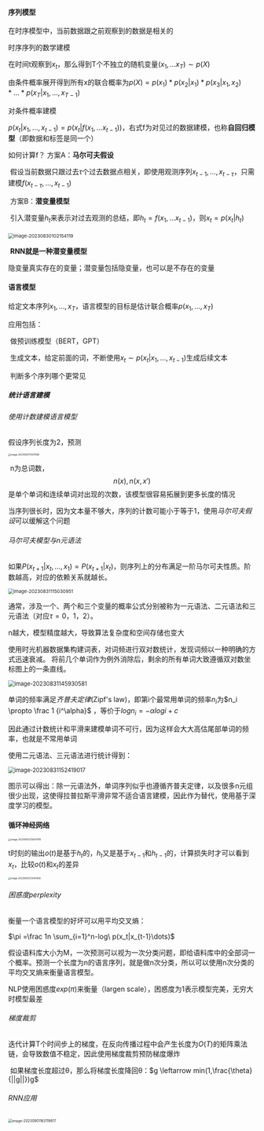 #### 序列模型

在时序模型中，当前数据跟之前观察到的数据是相关的

时序序列的数学建模

在时间t观察到$x_t$，那么得到T个不独立的随机变量$(x_1,...x_T) \sim p(X)$

由条件概率展开得到所有x的联合概率为$p(X)=p(x_1)*p(x_2|x_1)*p(x_3|x_1,x_2)*...*p(x_T|x_1,...,x_{T-1})$

对条件概率建模

$p(x_t|x_1,...,x_{t-1})=p(x_t|f(x_1,...x_{t-1}))$，右式f为对见过的数据建模，也称**自回归模型**（即数据和标签是同一个）

如何计算f？
		方案A：**马尔可夫假设**

​			假设当前数据只跟过去$\tau$个过去数据点相关，即使用观测序列$x_{t-1},...,x_{t-\tau}$，只需建模$f(x_{t-\tau},...,x_{t-1})$

​		方案B：**潜变量模型**

​			引入潜变量$h_t$来表示对过去观测的总结，即$h_t=f(x_1,...x_{t-1})$，则$x_t=p(x_t|h_t)$

​			<img src="C:\Users\Junlin Li\AppData\Roaming\Typora\typora-user-images\image-20230830102154119.png" alt="image-20230830102154119" style="zoom: 67%;" />

​		**RNN就是一种潜变量模型**

隐变量真实存在的变量；潜变量包括隐变量，也可以是不存在的变量



#### 语言模型

给定文本序列$x_1,\dots,x_T$，语言模型的目标是估计联合概率$p(x_1,\dots,x_T)$

应用包括：

​		做预训练模型（BERT，GPT）

​		生成文本，给定前面的词，不断使用$x_t \sim p(x_t|x_1,\dots,x_{t-1})$生成后续文本

​		判断多个序列哪个更常见

##### 统计语言建模

###### 使用计数建模语言模型

假设序列长度为2，预测

<img src="C:\Users\Junlin Li\AppData\Roaming\Typora\typora-user-images\image-20230831113011168.png" alt="image-20230831113011168" style="zoom: 33%;" />

​	n为总词数，$$n(x),n(x,x')$$是单个单词和连续单词对出现的次数，该模型很容易拓展到更多长度的情况

当序列很长时，因为文本量不够大，序列的计数可能小于等于1，使用*马尔可夫假设*可以缓解这个问题

###### 马尔可夫模型与n元语法

如果$P(x_{t+1}|x_t,\dots,x_1)=P(x_{t+1}|x_t)$，则序列上的分布满足一阶马尔可夫性质。阶数越高，对应的依赖关系就越长。

<img src="C:\Users\Junlin Li\AppData\Roaming\Typora\typora-user-images\image-20230831115030951.png" alt="image-20230831115030951" style="zoom:67%;" />

通常，涉及一个、两个和三个变量的概率公式分别被称为一元语法、二元语法和三元语法（对应$\tau=0，1，2$）。

n越大，模型精度越大，导致算法复杂度和空间存储也变大

使用时光机器数据集构建词表，对词频进行双对数统计，发现词频以一种明确的方式迅速衰减。 将前几个单词作为例外消除后，剩余的所有单词大致遵循双对数坐标图上的一条直线。

<img src="C:\Users\Junlin Li\AppData\Roaming\Typora\typora-user-images\image-20230831145930581.png" alt="image-20230831145930581" style="zoom:80%;" />

单词的频率满足*齐普夫定律*(Zipf's law)，即第i个最常用单词的频率$n_i$为$n_i \propto \frac 1 {i^\alpha}$ ，等价于$log n_i =-\alpha logi+c$

因此通过计数统计和平滑来建模单词不可行，因为这样会大大高估尾部单词的频率，也就是不常用单词

使用二元语法、三元语法进行统计得到：

<img src="C:\Users\Junlin Li\AppData\Roaming\Typora\typora-user-images\image-20230831152419017.png" alt="image-20230831152419017" style="zoom:80%;" />

图示可以得出：除一元语法外，单词序列似乎也遵循齐普夫定律，以及很多n元组很少出现，这使得拉普拉斯平滑非常不适合语言建模，因此作为替代，使用基于深度学习的模型。



#### 循环神经网络

<img src="C:\Users\Junlin Li\AppData\Roaming\Typora\typora-user-images\image-20230831212647976.png" alt="image-20230831212647976" style="zoom:33%;" />

t时刻的输出$o(t)$是基于$h_t$的，$h_t$又是基于$x_{t-1}$和$h_{t-1}$的，计算损失时才可以看到$x_t$，比较$o(t)$和$x_t$的差异

<img src="C:\Users\Junlin Li\AppData\Roaming\Typora\typora-user-images\image-20230831213041936.png" alt="image-20230831213041936" style="zoom:33%;" />

###### 困惑度perplexity

衡量一个语言模型的好坏可以用平均交叉熵：

$\pi =\frac 1n \sum_{i=1}^n-log\ p(x_t|x_{t-1}\dots)$

假设语料库大小为M，一次预测可以视为一次分类问题，即给语料库中的全部词一个概率。预测一个长度为n的语言序列，就是做n次分类，所以可以使用n次分类的平均交叉熵来衡量语言模型。

NLP使用困惑度$exp(\pi)$来衡量（largen scale），困惑度为1表示模型完美，无穷大时模型最差

###### 梯度裁剪

迭代计算T个时间步上的梯度，在反向传播过程中会产生长度为$O(T)$的矩阵乘法链，会导致数值不稳定，因此使用梯度裁剪预防梯度爆炸

​		如果梯度长度超过θ，那么将梯度长度降回θ：$g \leftarrow min(1,\frac{\theta}{||g||})g$

###### RNN应用

<img src="C:\Users\Junlin Li\AppData\Roaming\Typora\typora-user-images\image-20230901163119817.png" alt="image-20230901163119817" style="zoom: 50%;" />






















